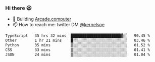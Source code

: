 ### Hi there 😃

- 🔨 Building [Arcade.computer](https://arcade.computer)
- 📫 How to reach me: twitter DM [@kernelsoe](https://twitter.com/kernelsoe)

<!--START_SECTION:waka-->

```txt
TypeScript   35 hrs 32 mins  ██████████████████████▓░░   90.45 %
Other        1 hr 21 mins    █░░░░░░░░░░░░░░░░░░░░░░░░   03.46 %
Python       35 mins         ▒░░░░░░░░░░░░░░░░░░░░░░░░   01.52 %
CSS          33 mins         ▒░░░░░░░░░░░░░░░░░░░░░░░░   01.41 %
JSON         24 mins         ▒░░░░░░░░░░░░░░░░░░░░░░░░   01.04 %
```

<!--END_SECTION:waka-->
